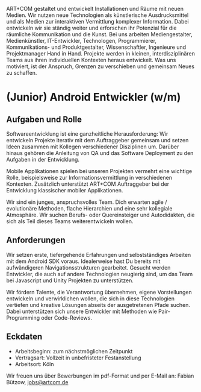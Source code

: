 ART+COM gestaltet und entwickelt Installationen und Räume mit neuen Medien. Wir nutzen neue Technologien als künstlerische Ausdrucksmittel und als Medien zur interaktiven Vermittlung komplexer Information. Dabei entwickeln wir sie ständig weiter und erforschen ihr Potenzial für die räumliche Kommunikation und die Kunst. Bei uns arbeiten Mediengestalter, Medienkünstler, IT-Entwickler, Technologen, Programmierer, Kommunikations- und Produktgestalter, Wissenschaftler, Ingenieure und Projektmanager Hand in Hand. Projekte werden in kleinen, interdisziplinären Teams aus ihren individuellen Kontexten heraus entwickelt. Was uns motiviert, ist der Anspruch, Grenzen zu verschieben und gemeinsam Neues zu schaffen.

# (Junior) Android Entwickler (w/m)

## Aufgaben und Rolle

Softwareentwicklung ist eine ganzheitliche Herausforderung: Wir entwickeln Projekte iterativ mit dem Auftraggeber gemeinsam und setzen Ideen zusammen mit Kollegen verschiedener Disziplinen um. Darüber hinaus gehören die Anleitung von QA und das Software Deployment zu den Aufgaben in der Entwicklung.

Mobile Applikationen spielen bei unseren Projekten vermehrt eine wichtige Rolle, beispielsweise zur Informationsvermittlung in verschiedenen Kontexten. Zusätzlich unterstützt ART+COM Auftraggeber bei der Entwicklung klassischer mobiler Applikationen.

Wir sind ein junges, anspruchsvolles Team. Dich erwarten agile / evolutionäre Methoden, flache Hierarchien und eine sehr kollegiale Atmosphäre. Wir suchen Berufs- oder Quereinsteiger und Autodidakten, die sich als Teil dieses Teams weiterentwickeln wollen.

## Anforderungen

Wir setzen erste, tiefergehende Erfahrungen und selbstständiges Arbeiten mit dem Android SDK voraus. Idealerweise hast Du bereits mit aufwändigeren Navigationsstrukturen gearbeitet. Gesucht werden Entwickler, die auch auf andere Technologien neugierig sind, um das Team bei Javascript und Unity Projekten zu unterstützen.

Wir fördern Talente, die Verantwortung übernehmen, eigene Vorstellungen entwickeln und verwirklichen wollen, die sich in diese Technologien vertiefen und kreative Lösungen abseits der ausgetretenen Pfade suchen. Dabei unterstützen sich unsere Entwickler mit Methoden wie Pair-Programming oder Code-Reviews.

## Eckdaten

* Arbeitsbeginn: zum nächstmöglichen Zeitpunkt
* Vertragsart: Vollzeit in unbefristeter Festanstellung
* Arbeitsort: Köln

Wir freuen uns über Bewerbungen im pdf-Format und per E-Mail an: Fabian Bützow, <jobs@artcom.de>
